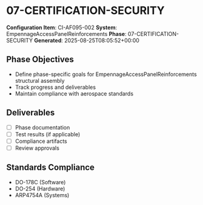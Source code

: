 # 07-CERTIFICATION-SECURITY

**Configuration Item**: CI-AF095-002
**System**: EmpennageAccessPanelReinforcements
**Phase**: 07-CERTIFICATION-SECURITY
**Generated**: 2025-08-25T08:05:52+00:00

## Phase Objectives
- Define phase-specific goals for EmpennageAccessPanelReinforcements structural assembly
- Track progress and deliverables
- Maintain compliance with aerospace standards

## Deliverables
- [ ] Phase documentation
- [ ] Test results (if applicable)
- [ ] Compliance artifacts
- [ ] Review approvals

## Standards Compliance
- DO-178C (Software)
- DO-254 (Hardware)
- ARP4754A (Systems)


